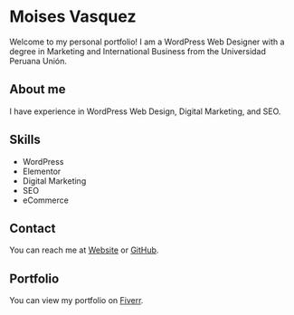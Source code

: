# Moises Vasquez
Welcome to my personal portfolio! I am a WordPress Web Designer with a degree in Marketing and International Business from the Universidad Peruana Unión.

## About me
I have experience in WordPress Web Design, Digital Marketing, and SEO.

## Skills
- WordPress
- Elementor
- Digital Marketing
- SEO
- eCommerce

## Contact
You can reach me at [Website](https://www.moivasquez.com) or [GitHub](https://github.com/moivasquezcom). 

## Portfolio
You can view my portfolio on [Fiverr](https://www.fiverr.com/embudodeventas?public_mode=true).

